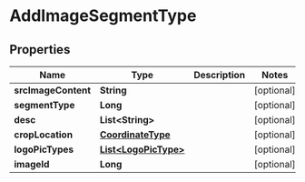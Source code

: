 

# AddImageSegmentType


## Properties

Name | Type | Description | Notes
------------ | ------------- | ------------- | -------------
**srcImageContent** | **String** |  |  [optional]
**segmentType** | **Long** |  |  [optional]
**desc** | **List&lt;String&gt;** |  |  [optional]
**cropLocation** | [**CoordinateType**](CoordinateType.md) |  |  [optional]
**logoPicTypes** | [**List&lt;LogoPicType&gt;**](LogoPicType.md) |  |  [optional]
**imageId** | **Long** |  |  [optional]



